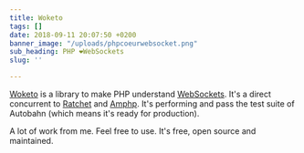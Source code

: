 ```yaml
---
title: Woketo
tags: []
date: 2018-09-11 20:07:50 +0200
banner_image: "/uploads/phpcoeurwebsocket.png"
sub_heading: PHP ❤️WebSockets
slug: ''

---
```

[Woketo](https://github.com/Nekland/Woketo) is a library to make PHP understand [WebSockets](https://developer.mozilla.org/en-US/docs/Web/API/WebSockets_API). It's a direct concurrent to [Ratchet](https://github.com/ratchetphp/Ratchet) and [Amphp](https://github.com/amphp/websocket-server). It's performing and pass the test suite of Autobahn (which means it's ready for production).

A lot of work from me. Feel free to use. It's free, open source and maintained.